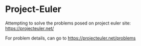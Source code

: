 Project-Euler
=============

Attempting to solve the problems posed on project euler site: https://projecteuler.net/

For problem details, can go to https://projecteuler.net/problems


